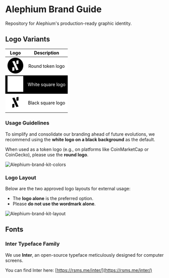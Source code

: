 # Alephium Brand Guide  
Repository for Alephium's production-ready graphic identity.

## Logo Variants  

<style>
    .heatMap {
        width: 70%;
        text-align: center;
    }
    .heatMap tr:nth-child(1) { background: white; color: black; }
    .heatMap tr:nth-child(2) { background: black; color: white; }
    .heatMap tr:nth-child(3) { background: white; color: black; }
</style>

<div class="heatMap">

| Logo | Description |
| --- | --- |
| <img src="https://raw.githubusercontent.com/alephium/alephium-brand-guide/refs/heads/monochrome-round/logos/svgs/Alephium-Logo-round.svg" alt="drawing" width="50"/> | Round token logo |
| <img src="https://raw.githubusercontent.com/alephium/alephium-brand-guide/refs/heads/monochrome-round/logos/svgs/Alephium-Logo-W.svg" alt="drawing" width="50"/> | White square logo |
| <img src="https://raw.githubusercontent.com/alephium/alephium-brand-guide/refs/heads/monochrome-round/logos/svgs/Alephium-Logo-B.svg" alt="drawing" width="50"/> | Black square logo |

</div>

### Usage Guidelines

To simplify and consolidate our branding ahead of future evolutions, we recommend using the **white logo on a black background** as the default.  

When used as a token logo (e.g., on platforms like CoinMarketCap or CoinGecko), please use the **round logo**.  

![Alephium-brand-kit-colors](https://github.com/user-attachments/assets/e286b03c-ff02-4260-b508-beb9015f6e70)

### Logo Layout  

Below are the two approved logo layouts for external usage:  
- The **logo alone** is the preferred option.  
- Please **do not use the wordmark alone**.  

![Alephium-brand-kit-layout](https://github.com/user-attachments/assets/1c979587-728f-4ec2-96b9-cc2e5688cb76)

## Fonts  

### Inter Typeface Family  
We use **Inter**, an open-source typeface meticulously designed for computer screens.  

You can find Inter here: [https://rsms.me/inter/](https://rsms.me/inter/)
